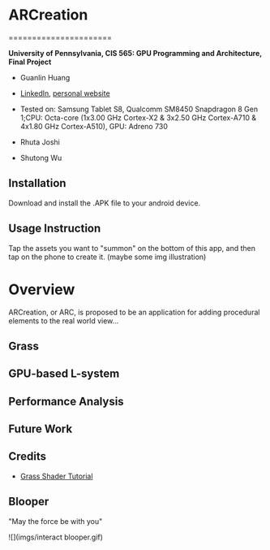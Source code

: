 # ARCreation
======================

**University of Pennsylvania, CIS 565: GPU Programming and Architecture, Final Project**

* Guanlin Huang
 * [LinkedIn](https://www.linkedin.com/in/guanlin-huang-4406668502/), [personal website](virulentkid.github.io/personal_web/index.html)
 * Tested on: Samsung Tablet S8, Qualcomm SM8450 Snapdragon 8 Gen 1;CPU: Octa-core (1x3.00 GHz Cortex-X2 & 3x2.50 GHz Cortex-A710 & 4x1.80 GHz Cortex-A510), GPU: 	Adreno 730

* Rhuta Joshi

* Shutong Wu

## Installation
Download and install the .APK file to your android device.

## Usage Instruction
Tap the assets you want to "summon" on the bottom of this app, and then tap on the phone to create it. (maybe some img illustration)

Overview
===========
ARCreation, or ARC, is proposed to be an application for adding procedural elements to the real world view...

## Grass

## GPU-based L-system

## Performance Analysis

## Future Work

## Credits
* [Grass Shader Tutorial](https://roystan.net/articles/grass-shader/)

## Blooper
"May the force be with you"
  
![](imgs/interact blooper.gif)  
